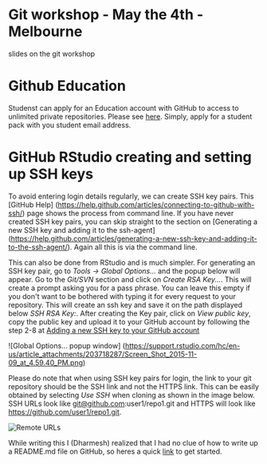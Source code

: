 # Git workshop - May the 4th - Melbourne
slides on the git workshop

# Github Education

Studenst can apply for an Education account with GitHub to access to unlimited private repositories.
Please see [here](https://education.github.com). Simply, apply for a student pack with you student email address.

# GitHub RStudio creating and setting up SSH keys
To avoid entering login details regularly, we can create SSH key pairs. This [GitHub Help] (https://help.github.com/articles/connecting-to-github-with-ssh/) page shows the process from command line. If you have never created SSH key pairs, you can skip straight to the section on [Generating a new SSH key and adding it to the ssh-agent] (https://help.github.com/articles/generating-a-new-ssh-key-and-adding-it-to-the-ssh-agent/). Again all this is via the command line.

This can also be done from RStudio and is much simpler. For generating an SSH key pair, go to *Tools -> Global Options...* and the popup below will appear. Go to the *Git/SVN* section and click on *Create RSA Key...*. This will create a prompt asking you for a pass phrase. You can leave this empty if you don't want to be bothered with typing it for every request to your repository. This will create an ssh key and save it on the path displayed below *SSH RSA Key:*. After creating the Key pair, click on *View public key*, copy the public key and upload it to your GitHub account by following the step 2-8 at [Adding a new SSH key to your GitHub account](https://help.github.com/articles/adding-a-new-ssh-key-to-your-github-account/)

![Global Options... popup window] (https://support.rstudio.com/hc/en-us/article_attachments/203718287/Screen_Shot_2015-11-09_at_4.59.40_PM.png)

Please do note that when using SSH key pairs for login, the link to your git repository should be the SSH link and not the HTTPS link. This can be easily obtained by selecting *Use SSH* when cloning as shown in the image below. SSH URLs look like git@github.com:user1/repo1.git and HTTPS will look like https://github.com/user1/repo1.git.

![Remote URLs](https://help.github.com/assets/images/help/repository/remotes-url.png)

While writing this I (Dharmesh) realized that I had no clue of how to write up a README.md file on GitHub, so heres a quick [link](https://guides.github.com/features/mastering-markdown/) to get started.

